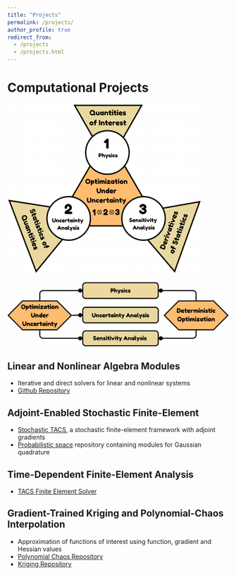 ```yaml
---
title: "Projects"
permalink: /projects/
author_profile: true
redirect_from:
  - /projects
  - /projects.html
---
```


# Computational Projects



![](../files/ouu-span.png)

![](../files/ouu-do-schematic.png)

## Linear and Nonlinear Algebra Modules

- Iterative and direct solvers for linear and nonlinear systems
- [Github Repository](https://github.com/komahanb/linear-nonlinear-algebra)

## Adjoint-Enabled Stochastic Finite-Element
- [Stochastic TACS](https://github.com/komahanb/pspace/), a stochastic finite-element framework with adjoint gradients
- [Probabilistic space](https://github.com/komahanb/pspace/) repository containing modules for Gaussian quadrature

## Time-Dependent Finite-Element Analysis
- [TACS Finite Element Solver](https://github.com/smdogroup/tacs)

## Gradient-Trained Kriging and Polynomial-Chaos Interpolation
- Approximation of functions of interest using function, gradient and Hessian values
- [Polynomial Chaos Repository](https://github.com/komahanb/pchaos)
- [Kriging Repository](https://github.com/komahanb/kriging)